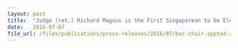 ```yaml
---
layout: post
title:  "Judge (ret.) Richard Magnus is the First Singaporean to be Elected as Vice-Chair of UNESCO’s International Bioethics Committee"
date:   2016-07-07
file_url: /files/publications/press-releases/2016/07/bac-chair-appted-as-ibc-vice-chair.pdf
---
```

